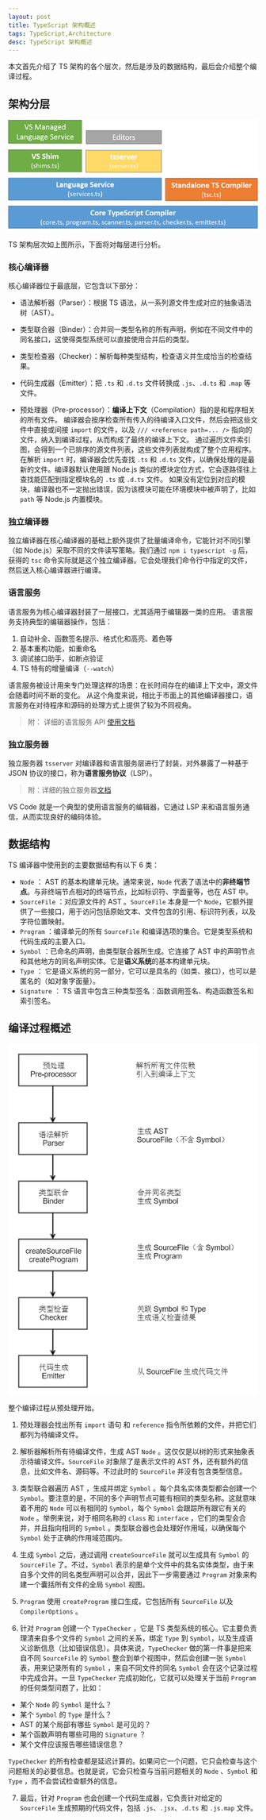 ```yaml
---
layout: post
title: TypeScript 架构概述
tags: TypeScript,Architecture
desc: TypeScript 架构概述
---
```


本文首先介绍了 TS 架构的各个层次，然后是涉及的数据结构，最后会介绍整个编译过程。

## 架构分层

![TS 架构分层](/assets/img/ts-architecture.png)

TS 架构层次如上图所示，下面将对每层进行分析。

### 核心编译器

核心编译器位于最底层，它包含以下部分：

* 语法解析器（Parser）：根据 TS 语法，从一系列源文件生成对应的抽象语法树（AST）。

* 类型联合器（Binder）：合并同一类型名称的所有声明，例如在不同文件中的同名接口，这使得类型系统可以直接使用合并后的类型。

* 类型检查器（Checker）：解析每种类型结构，检查语义并生成恰当的检查结果。

* 代码生成器（Emitter）：把 `.ts` 和 `.d.ts` 文件转换成 `.js`、`.d.ts` 和 `.map` 等文件。

* 预处理器（Pre-processor）：**编译上下文**（Compilation）指的是和程序相关的所有文件。
编译器会按序检查所有传入的待编译入口文件，然后会把这些文件中直接或间接 `import` 的文件，以及 `/// <reference path=... />` 指向的文件，纳入到编译过程，从而构成了最终的编译上下文。
通过遍历文件索引图，会得到一个已排序的源文件列表，这些文件列表就构成了整个应用程序。
在解析 `import` 时，编译器会优先查找 `.ts` 和 `.d.ts` 文件，以确保处理的是最新的文件。编译器默认使用跟 Node.js 类似的模块定位方式，它会逐路径往上查找能匹配到指定模块名的 `.ts` 或 `.d.ts` 文件。
如果没有定位到对应的模块，编译器也不一定抛出错误，因为该模块可能在环境模块中被声明了，比如 `path` 等 Node.js 内置模块。

### 独立编译器

独立编译器在核心编译器的基础上额外提供了批量编译命令，它能针对不同引擎（如 Node.js）采取不同的文件读写策略。我们通过 `npm i typescript -g` 后，获得的 `tsc` 命令实际就是这个独立编译器。它会处理我们命令行中指定的文件，然后送入核心编译器进行编译。

### 语言服务

语言服务为核心编译器封装了一层接口，尤其适用于编辑器一类的应用。
语言服务支持典型的编辑器操作，包括：

1. 自动补全、函数签名提示、格式化和高亮、着色等
2. 基本重构功能，如重命名
3. 调试接口助手，如断点验证
4. TS 特有的增量编译（`--watch`）

语言服务被设计用来专门处理这样的场景：在长时间存在的编译上下文中，源文件会随着时间不断的变化。
从这个角度来说，相比于市面上的其他编译器接口，语言服务在对待程序和源码的处理方式上提供了较为不同视角。

> 附： 详细的语言服务 API [使用文档](https://github.com/Microsoft/TypeScript/wiki/Using-the-Language-Service-API)

### 独立服务器

独立服务器 `tsserver` 对编译器和语言服务层进行了封装，对外暴露了一种基于 JSON 协议的接口，称为**语言服务协议**（LSP）。

> 附：详细的独立服务器[文档](https://github.com/Microsoft/TypeScript/wiki/Standalone-Server-%28tsserver%29)

VS Code 就是一个典型的使用语言服务的编辑器，它通过 LSP 来和语言服务通信，从而实现良好的编码体验。

## 数据结构

TS 编译器中使用到的主要数据结构有以下 6 类：

* `Node` ： AST 的基本构建单元块。通常来说，`Node` 代表了语法中的**非终端节点**。与非终端节点相对的终端节点，比如标识符、字面量等，也在 AST 中。
* `SourceFile` ：对应源文件的 AST 。`SourceFile` 本身是一个 `Node`，它额外提供了一些接口，用于访问包括原始文本、文件包含的引用、标识符列表，以及字符位置映射。
* `Program` ：编译单元的所有 `SourceFile` 和编译选项的集合。它是类型系统和代码生成的主要入口。
* `Symbol` ：已命名的声明，由类型联合器所生成。它连接了 AST 中的声明节点和其他地方的同名声明实体。它是**语义系统**的基本构建单元块。
* `Type` ： 它是语义系统的另一部分，它可以是具名的（如类、接口），也可以是匿名的（如对象字面量）。
* `Signature` ： TS 语言中包含三种类型签名：函数调用签名、构造函数签名和索引签名。

## 编译过程概述

![TS Compiler](/assets/img/ts-compiler.png)

整个编译过程从预处理开始。

1. 预处理器会找出所有 `import` 语句 和 `reference` 指令所依赖的文件，并把它们都列为待编译文件。

2. 解析器解析所有待编译文件，生成 AST `Node` 。这仅仅是以树的形式来抽象表示待编译文件。`SourceFile` 对象除了是表示文件的 AST 外，还有额外的信息，比如文件名、源码等。不过此时的 `SourceFile` 并没有包含类型信息。

3. 类型联合器遍历 AST ，生成并绑定 `Symbol` 。每个具名实体类型都会创建一个 `Symbol`。要注意的是，不同的多个声明节点可能有相同的类型名称。这就意味着不用的 `Node` 可以有相同的 `Symbol`，每个 `Symbol` 会跟踪所有跟它有关的 `Node` 。举例来说，对于相同名称的 `class` 和 `interface` ，它们的类型会合并，并且指向相同的 `Symbol` 。类型联合器也会处理好作用域，以确保每个 `Symbol` 处于正确的作用域范围内。

4. 生成 `Symbol` 之后，通过调用 `createSourceFile` 就可以生成具有 `Symbol` 的 `SourceFile` 了。不过，`Symbol` 表示的是单个文件中的具名实体类型，由于来自多个文件的同名类型声明可以合并，因此下一步需要通过 `Program` 对象来构建一个囊括所有文件的全局 `Symbol` 视图。

5. `Program` 使用 `createProgram` 接口生成，它包括所有 `SourceFile` 以及 `CompilerOptions` 。

6. 针对 `Program` 创建一个 `TypeChecker` ，它是 TS 类型系统的核心。它主要负责理清来自多个文件的 `Symbol` 之间的关系，绑定 `Type` 到 `Symbol`，以及生成语义诊断信息（比如错误信息）。具体来说，`TypeChecker` 做的第一件事是把来自不同 `SourceFile` 的 `Symbol` 整合到单个视图中，然后会创建一张 `Symbol` 表，用来记录所有的 `Symbol` ，来自不同文件的同名 `Symbol` 会在这个记录过程中完成合并。一旦 `TypeChecker` 完成初始化，它就可以处理关于当前 `Program` 的任何类型问题了，比如：

* 某个 `Node` 的 `Symbol` 是什么？
* 某个 `Symbol` 的 `Type` 是什么？
* AST 的某个局部有哪些 `Symbol` 是可见的？
* 某个函数声明有哪些可用的 `Signature` ？
* 某个文件应该报告哪些错误信息？

 `TypeChecker` 的所有检查都是延迟计算的。如果问它一个问题，它只会检查与这个问题相关的必要信息。也就是说，它会只检查与当前问题相关的 `Node` 、`Symbol` 和 `Type` ，而不会尝试检查额外的信息。

7. 最后，针对 `Program` 也会创建一个代码生成器，它负责针对给定的 `SourceFile` 生成预期的代码文件，包括 `.js`、`.jsx`、`.d.ts` 和 `.js.map` 文件。
